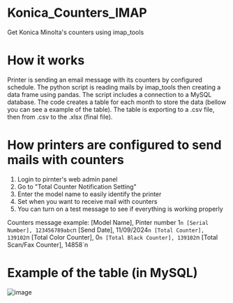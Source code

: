 # Konica_Counters_IMAP
Get Konica Minolta's counters using imap_tools

# How it works
Printer is sending an email message with its counters by configured schedule. The python script is reading mails by imap_tools then creating a data frame using pandas. The script includes a connection to a MySQL database. The code creates a table for each month to store the data (bellow you can see a example of the table). The table is exporting to a .csv file, then from .csv to the .xlsx (final file).

# How printers are configured to send mails with counters
1. Login to pirnter's web admin panel
2. Go to "Total Counter Notification Setting"
3. Enter the model name to easily identify the printer
4. Set when you want to receive mail with counters
5. You can turn on a test message to see if everything is working properly

Counters message example:
[Model Name], Pinter number 1`n
[Serial Number], 123456789abc`n
[Send Date], 11/09/2024`n
[Total Counter], 139102`n
[Total Color Counter], 0`n
[Total Black Counter], 139102`n
[Total Scan/Fax Counter], 14858`n

# Example of the table (in MySQL)

![image](https://github.com/user-attachments/assets/323362ce-c2c7-4e9f-b14d-67a6bf91733a)
